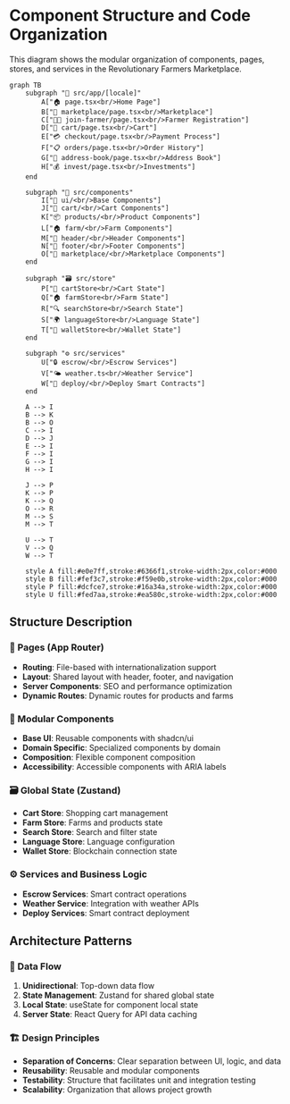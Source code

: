 # Component Structure and Code Organization

This diagram shows the modular organization of components, pages, stores, and services in the Revolutionary Farmers Marketplace.

```mermaid
graph TB
    subgraph "📁 src/app/[locale]"
        A["🏠 page.tsx<br/>Home Page"]
        B["🛒 marketplace/page.tsx<br/>Marketplace"]
        C["👨‍🌾 join-farmer/page.tsx<br/>Farmer Registration"]
        D["🛒 cart/page.tsx<br/>Cart"]
        E["💳 checkout/page.tsx<br/>Payment Process"]
        F["📋 orders/page.tsx<br/>Order History"]
        G["📍 address-book/page.tsx<br/>Address Book"]
        H["💰 invest/page.tsx<br/>Investments"]
    end
    
    subgraph "🧩 src/components"
        I["🎨 ui/<br/>Base Components"]
        J["🛒 cart/<br/>Cart Components"]
        K["📦 products/<br/>Product Components"]
        L["🏠 farm/<br/>Farm Components"]
        M["🔧 header/<br/>Header Components"]
        N["🦶 footer/<br/>Footer Components"]
        O["📱 marketplace/<br/>Marketplace Components"]
    end
    
    subgraph "🗃️ src/store"
        P["🛒 cartStore<br/>Cart State"]
        Q["🏠 farmStore<br/>Farm State"]
        R["🔍 searchStore<br/>Search State"]
        S["🌍 languageStore<br/>Language State"]
        T["👛 walletStore<br/>Wallet State"]
    end
    
    subgraph "⚙️ src/services"
        U["🔒 escrow/<br/>Escrow Services"]
        V["🌤️ weather.ts<br/>Weather Service"]
        W["🚀 deploy/<br/>Deploy Smart Contracts"]
    end
    
    A --> I
    B --> K
    B --> O
    C --> I
    D --> J
    E --> I
    F --> I
    G --> I
    H --> I
    
    J --> P
    K --> P
    K --> Q
    O --> R
    M --> S
    M --> T
    
    U --> T
    V --> Q
    W --> T
    
    style A fill:#e0e7ff,stroke:#6366f1,stroke-width:2px,color:#000
    style B fill:#fef3c7,stroke:#f59e0b,stroke-width:2px,color:#000
    style P fill:#dcfce7,stroke:#16a34a,stroke-width:2px,color:#000
    style U fill:#fed7aa,stroke:#ea580c,stroke-width:2px,color:#000
```

## Structure Description

### 📁 Pages (App Router)
- **Routing**: File-based with internationalization support
- **Layout**: Shared layout with header, footer, and navigation
- **Server Components**: SEO and performance optimization
- **Dynamic Routes**: Dynamic routes for products and farms

### 🧩 Modular Components
- **Base UI**: Reusable components with shadcn/ui
- **Domain Specific**: Specialized components by domain
- **Composition**: Flexible component composition
- **Accessibility**: Accessible components with ARIA labels

### 🗃️ Global State (Zustand)
- **Cart Store**: Shopping cart management
- **Farm Store**: Farms and products state
- **Search Store**: Search and filter state
- **Language Store**: Language configuration
- **Wallet Store**: Blockchain connection state

### ⚙️ Services and Business Logic
- **Escrow Services**: Smart contract operations
- **Weather Service**: Integration with weather APIs
- **Deploy Services**: Smart contract deployment

## Architecture Patterns

### 🔄 Data Flow
1. **Unidirectional**: Top-down data flow
2. **State Management**: Zustand for shared global state
3. **Local State**: useState for component local state
4. **Server State**: React Query for API data caching

### 🏗️ Design Principles
- **Separation of Concerns**: Clear separation between UI, logic, and data
- **Reusability**: Reusable and modular components
- **Testability**: Structure that facilitates unit and integration testing
- **Scalability**: Organization that allows project growth
